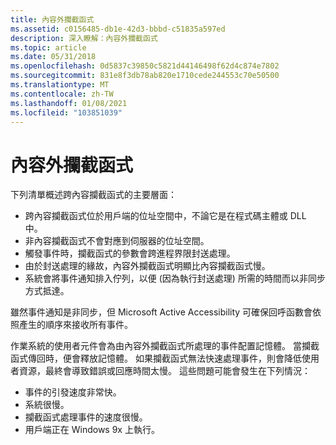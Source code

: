 ```yaml
---
title: 內容外攔截函式
ms.assetid: c0156485-db1e-42d3-bbbd-c51835a597ed
description: 深入瞭解：內容外攔截函式
ms.topic: article
ms.date: 05/31/2018
ms.openlocfilehash: 0d5837c39850c5821d44146498f62d4c874e7802
ms.sourcegitcommit: 831e8f3db78ab820e1710cede244553c70e50500
ms.translationtype: MT
ms.contentlocale: zh-TW
ms.lasthandoff: 01/08/2021
ms.locfileid: "103851039"
---
```

# <a name="out-of-context-hook-functions"></a>內容外攔截函式

下列清單概述跨內容攔截函式的主要層面：

-   跨內容攔截函式位於用戶端的位址空間中，不論它是在程式碼主體或 DLL 中。
-   非內容攔截函式不會對應到伺服器的位址空間。
-   觸發事件時，攔截函式的參數會跨進程界限封送處理。
-   由於封送處理的緣故，內容外攔截函式明顯比內容攔截函式慢。
-   系統會將事件通知排入佇列，以便 (因為執行封送處理) 所需的時間而以非同步方式抵達。

雖然事件通知是非同步，但 Microsoft Active Accessibility 可確保回呼函數會依照產生的順序來接收所有事件。

作業系統的使用者元件會為由內容外攔截函式所處理的事件配置記憶體。 當攔截函式傳回時，便會釋放記憶體。 如果攔截函式無法快速處理事件，則會降低使用者資源，最終會導致錯誤或回應時間太慢。 這些問題可能會發生在下列情況：

-   事件的引發速度非常快。
-   系統很慢。
-   攔截函式處理事件的速度很慢。
-   用戶端正在 Windows 9x 上執行。

 

 





